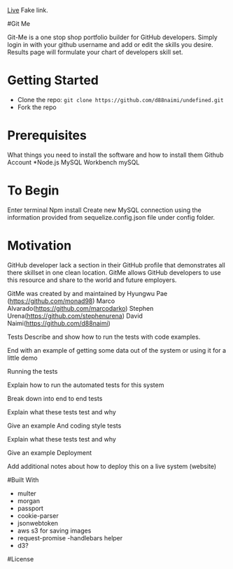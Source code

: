 

[Live](https://google.com/) Fake link.


#Git Me

Git-Me is a one stop shop portfolio builder for GitHub developers. Simply login in with your github username and add or edit the skills you desire. Results page will formulate your chart of developers skill set.

# Getting Started
* Clone the repo: `git clone https://github.com/d88naimi/undefined.git`
* Fork the repo

# Prerequisites
What things you need to install the software and how to install them
Github Account
*Node.js
MySQL 
Workbench mySQL

# To Begin
Enter terminal 
Npm install
Create new MySQL connection using the information provided from sequelize.config.json file under config folder.
# Motivation
GitHub developer lack a section in their GitHub profile that demonstrates all there skillset in one clean location. GitMe allows GitHub developers to use this resource and share to the world and future employers. 

GitMe was created by and maintained by  Hyungwu Pae (https://github.com/monad98)
Marco Alvarado(https://github.com/marcodarko) 
Stephen Urena(https://github.com/stephenurena)
David Naimi(https://github.com/d88naimi)
					
Tests
Describe and show how to run the tests with code examples.

End with an example of getting some data out of the system or using it for a little demo

Running the tests

Explain how to run the automated tests for this system

Break down into end to end tests

Explain what these tests test and why

Give an example
And coding style tests

Explain what these tests test and why

Give an example
Deployment

Add additional notes about how to deploy this on a live system 
(website)


#Built With

- multer
- morgan
- passport
- cookie-parser
- jsonwebtoken
- aws s3 for saving images
- request-promise
-handlebars helper
- d3?

#License





